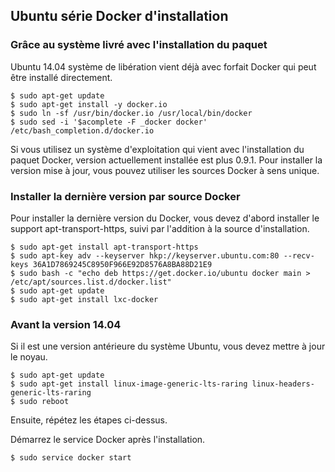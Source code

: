 ## Ubuntu série Docker d'installation

### Grâce au système livré avec l'installation du paquet

Ubuntu 14.04 système de libération vient déjà avec forfait Docker qui peut être installé directement.
```
$ sudo apt-get update
$ sudo apt-get install -y docker.io
$ sudo ln -sf /usr/bin/docker.io /usr/local/bin/docker
$ sudo sed -i '$acomplete -F _docker docker' /etc/bash_completion.d/docker.io
```

Si vous utilisez un système d'exploitation qui vient avec l'installation du paquet Docker,
version actuellement installée est plus 0.9.1. Pour installer la version mise à jour, vous pouvez utiliser les sources Docker à sens unique.

### Installer la dernière version par source Docker

Pour installer la dernière version du Docker, vous devez d'abord installer le support apt-transport-https, suivi par l'addition à la source d'installation.
```
$ sudo apt-get install apt-transport-https
$ sudo apt-key adv --keyserver hkp://keyserver.ubuntu.com:80 --recv-keys 36A1D7869245C8950F966E92D8576A8BA88D21E9
$ sudo bash -c "echo deb https://get.docker.io/ubuntu docker main > /etc/apt/sources.list.d/docker.list"
$ sudo apt-get update
$ sudo apt-get install lxc-docker
```

### Avant la version 14.04

Si il est une version antérieure du système Ubuntu, vous devez mettre à jour le noyau.
```
$ sudo apt-get update
$ sudo apt-get install linux-image-generic-lts-raring linux-headers-generic-lts-raring
$ sudo reboot
```
Ensuite, répétez les étapes ci-dessus.

Démarrez le service Docker après l'installation.
```
$ sudo service docker start
```
